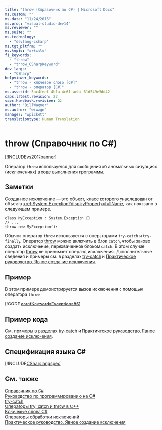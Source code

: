 ```yaml
---
title: "throw (Справочник по C#) | Microsoft Docs"
ms.custom: ""
ms.date: "11/24/2016"
ms.prod: "visual-studio-dev14"
ms.reviewer: ""
ms.suite: ""
ms.technology: 
  - "devlang-csharp"
ms.tgt_pltfrm: ""
ms.topic: "article"
f1_keywords: 
  - "throw"
  - "throw_CSharpKeyword"
dev_langs: 
  - "CSharp"
helpviewer_keywords: 
  - "throw - ключевое слово [C#]"
  - "throw - оператор [C#]"
ms.assetid: 5ac4feef-4b1a-4c61-aeb4-61d549e5dd42
caps.latest.revision: 22
caps.handback.revision: 22
author: "BillWagner"
ms.author: "wiwagn"
manager: "wpickett"
translationtype: Human Translation
---
```

# throw (Справочник по C#)
[!INCLUDE[vs2017banner](../../../csharp/includes/vs2017banner.md)]

Оператор `throw` используется для сообщения об аномальных ситуациях \(исключениях\) в ходе выполнения программы.  
  
## Заметки  
 Созданное исключение — это объект, класс которого унаследован от объекта <xref:System.Exception?displayProperty=fullName>, как показано в следующем примере.  
  
```  
class MyException : System.Exception {}  
// ...  
throw new MyException();  
```  
  
 Обычно оператор `throw` используется с операторами `try-catch` и `try-finally`.  Оператор [throw](../../../csharp/language-reference/keywords/throw.md) можно включить в блок `catch`, чтобы заново создать исключение, перехваченное блоком `catch`.  В этом случае оператор [throw](../../../csharp/language-reference/keywords/throw.md) не принимает операнд исключения.  Дополнительные сведения и примеры см. в разделах [try\-catch](../../../csharp/language-reference/keywords/try-catch.md) и [Практическое руководство. Явное создание исключения](../Topic/How%20to:%20Explicitly%20Throw%20Exceptions.md).  
  
## Пример  
 В этом примере демонстрируется вызов исключения с помощью оператора `throw`.  
  
 [!CODE [csrefKeywordsExceptions#5](../CodeSnippet/VS_Snippets_VBCSharp/csrefKeywordsExceptions#5)]  
  
## Пример кода  
 См. примеры в разделах [try\-catch](../../../csharp/language-reference/keywords/try-catch.md) и [Практическое руководство. Явное создание исключения](../Topic/How%20to:%20Explicitly%20Throw%20Exceptions.md).  
  
## Спецификация языка C\#  
 [!INCLUDE[CSharplangspec](../../../csharp/language-reference/keywords/includes/csharplangspec_md.md)]  
  
## См. также  
 [Справочник по C\#](../../../csharp/language-reference/index.md)   
 [Руководство по программированию на C\#](../../../csharp/programming-guide/index.md)   
 [try\-catch](../../../csharp/language-reference/keywords/try-catch.md)   
 [Операторы try, catch и throw в C\+\+](../../../csharp/language-reference/keywords/try-catch.md)   
 [Ключевые слова C\#](../../../csharp/language-reference/keywords/index.md)   
 [Операторы обработки исключений](../../../csharp/language-reference/keywords/exception-handling-statements.md)   
 [Практическое руководство. Явное создание исключения](../Topic/How%20to:%20Explicitly%20Throw%20Exceptions.md)